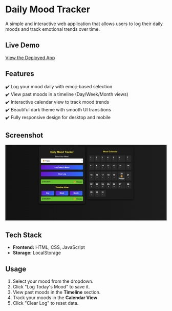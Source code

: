 # Daily Mood Tracker  

A simple and interactive web application that allows users to log their daily moods and track emotional trends over time.

## Live Demo  
[View the Deployed App](https://daily-emotion-tracker.netlify.app/) 

## Features  
✔️ Log your mood daily with emoji-based selection  
✔️ View past moods in a timeline (Day/Week/Month views)  
✔️ Interactive calendar view to track mood trends  
✔️ Beautiful dark theme with smooth UI transitions  
✔️ Fully responsive design for desktop and mobile  

## Screenshot  

![Web View](./screenshot.png) 

## Tech Stack  
- **Frontend:** HTML, CSS, JavaScript  
- **Storage:** LocalStorage  

## Usage  
1. Select your mood from the dropdown.  
2. Click "Log Today's Mood" to save it.  
3. View past moods in the **Timeline** section.  
4. Track your moods in the **Calendar View**.  
5. Click "Clear Log" to reset data.  
